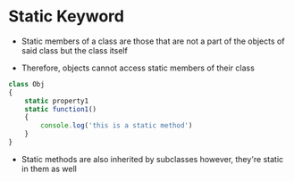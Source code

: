 # Static Keyword

- Static members of a class are those that are not a part of the objects of said
class but the class itself

- Therefore, objects cannot access static members of their class

```js
class Obj
{
    static property1
    static function1()
    {
        console.log('this is a static method')
    }
}
```

- Static methods are also inherited by subclasses however, they're static in them
as well
